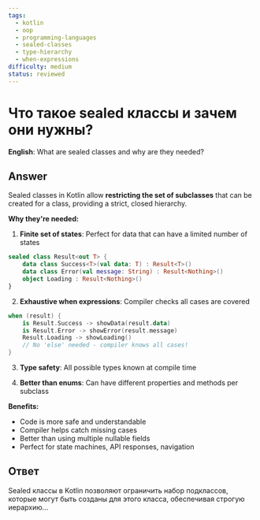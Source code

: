 ```yaml
---
tags:
  - kotlin
  - oop
  - programming-languages
  - sealed-classes
  - type-hierarchy
  - when-expressions
difficulty: medium
status: reviewed
---
```


# Что такое sealed классы и зачем они нужны?

**English**: What are sealed classes and why are they needed?

## Answer

Sealed classes in Kotlin allow **restricting the set of subclasses** that can be created for a class, providing a strict, closed hierarchy.

**Why they're needed:**

1. **Finite set of states**: Perfect for data that can have a limited number of states
```kotlin
sealed class Result<out T> {
    data class Success<T>(val data: T) : Result<T>()
    data class Error(val message: String) : Result<Nothing>()
    object Loading : Result<Nothing>()
}
```

2. **Exhaustive when expressions**: Compiler checks all cases are covered
```kotlin
when (result) {
    is Result.Success -> showData(result.data)
    is Result.Error -> showError(result.message)
    Result.Loading -> showLoading()
    // No 'else' needed - compiler knows all cases!
}
```

3. **Type safety**: All possible types known at compile time

4. **Better than enums**: Can have different properties and methods per subclass

**Benefits:**
- Code is more safe and understandable
- Compiler helps catch missing cases
- Better than using multiple nullable fields
- Perfect for state machines, API responses, navigation

## Ответ

Sealed классы в Kotlin позволяют ограничить набор подклассов, которые могут быть созданы для этого класса, обеспечивая строгую иерархию...

